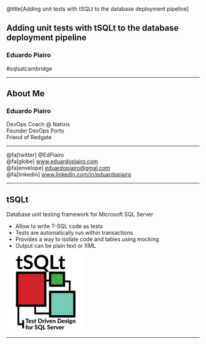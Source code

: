 @title[Adding unit tests with tSQLt to the database deployment pipeline]

## Adding unit tests with tSQLt to the database deployment pipeline

### Eduardo Piairo

#sqlsatcambridge

---

## About Me
### Eduardo Piairo
<span class="smallText">
    DevOps Coach @ Natixis <br/> 
    Founder DevOps Porto <br/>
    Friend of Redgate
</span>

<hr>

@fa[twitter] @EdPiairo <br/>
@fa[globe] www.eduardopiairo.com <br/>
@fa[envelope] eduardopiairo@gmal.com <br/>
@fa[linkedin] www.linkedin.com/in/eduardopiairo <br/>

---

## tSQLt

Database unit testing framework for Microsoft SQL Server

* Allow to write T-SQL code as tests
* Tests are automatically run within transactions
* Provides a way to isolate code and tables using mocking
* Output can be plain text or XML

![tSQLt](assets/images/tsqlt-logo.png)

---